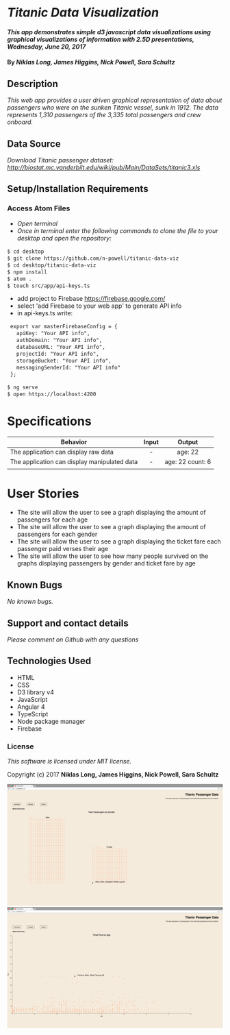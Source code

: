 # _Titanic Data Visualization_

#### _This app demonstrates simple d3 javascript data visualizations using graphical visualizations of information with 2.5D presentations, Wednesday, June 20, 2017_

#### By _**Niklas Long, James Higgins, Nick Powell, Sara Schultz**_

## Description

_This web app provides a user driven graphical representation of data about passengers who were on the sunken Titanic vessel, sunk in 1912. The data represents 1,310 passengers of the 3,335 total passengers and crew onboard._

## Data Source

_Download Titanic passenger dataset: http://biostat.mc.vanderbilt.edu/wiki/pub/Main/DataSets/titanic3.xls_

## Setup/Installation Requirements

### Access Atom Files

* _Open terminal_
* _Once in terminal enter the following commands to clone the file to your desktop and open the repository:_
```
$ cd desktop
$ git clone https://github.com/n-powell/titanic-data-viz
$ cd desktop/titanic-data-viz
$ npm install
$ atom .
$ touch src/app/api-keys.ts
```
* add project to Firebase https://firebase.google.com/
* select 'add Firebase to your web app' to generate API info
* in api-keys.ts write:
```
 export var masterFirebaseConfig = {
   apiKey: "Your API info",
   authDomain: "Your API info",
   databaseURL: "Your API info",
   projectId: "Your API info",
   storageBucket: "Your API info",
   messagingSenderId: "Your API info"
 };
 ```
 ```
$ ng serve
$ open https://localhost:4200
```

# Specifications

| Behavior | Input | Output |
|----------|:-----:|:------:|
| The application can display raw data | - | age: 22 |
| The application can display manipulated data | - | age: 22 count: 6 |
| | | |

# User Stories
* The site will allow the user to see a graph displaying the amount of passengers for each age
* The site will allow the user to see a graph displaying the amount of passengers for each gender
* The site will allow the user to see a graph displaying the ticket fare each passenger paid verses their age
* The site will allow the user to see how many people survived on the graphs displaying passengers by gender and ticket fare by age

## Known Bugs

_No known bugs._

## Support and contact details

_Please comment on Github with any questions_

## Technologies Used

* HTML
* CSS
* D3 library v4
* JavaScript
* Angular 4
* TypeScript
* Node package manager
* Firebase

### License

*This software is licensed under MIT license.*

Copyright (c) 2017 **Niklas Long, James Higgins, Nick Powell, Sara Schultz**

![Cluster](src/assets/cluster.png)
![homepage logged in](src/assets/fare.png)
